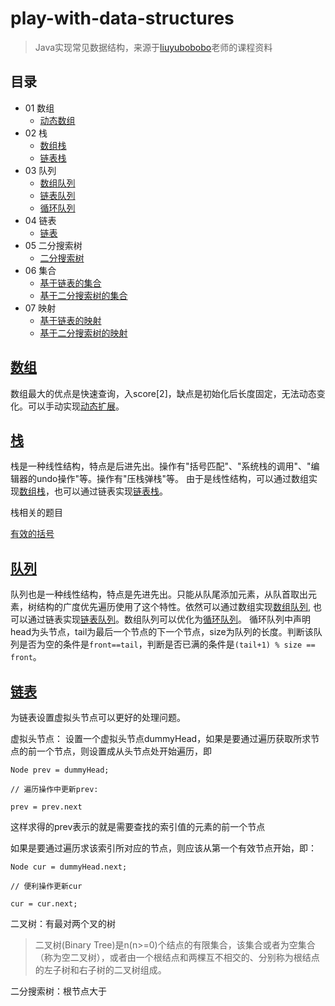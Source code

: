 # play-with-data-structures

>Java实现常见数据结构，来源于[liuyubobobo](https://github.com/liuyubobobo/Play-with-Data-Structures)老师的课程资料

## 目录

- 01 数组
    - [动态数组](https://github.com/mohong/play-with-data-structures/blob/master/01_Array/src/Array.java)
- 02 栈
    - [数组栈](https://github.com/mohong/play-with-data-structures/blob/master/02_Stack/src/ArrayStack.java)
    - [链表栈](https://github.com/mohong/play-with-data-structures/blob/master/02_Stack/src/LinkedListStack.java)
- 03 队列
    - [数组队列](https://github.com/mohong/play-with-data-structures/blob/master/03_Queue/src/ArrayQueue.java)
    - [链表队列](https://github.com/mohong/play-with-data-structures/blob/master/03_Queue/src/LinkedListQueue.java)
    - [循环队列](https://github.com/mohong/play-with-data-structures/blob/master/03_Queue/src/LoopQueue.java)
- 04 链表
    - [链表](https://github.com/mohong/play-with-data-structures/blob/master/04_LinkedList/src/LinkedList.java)
- 05 二分搜索树
    - [二分搜索树](https://github.com/mohong/play-with-data-structures/blob/master/05_BST/src/BST.java)
- 06 集合
    - [基于链表的集合](https://github.com/mohong/play-with-data-structures/blob/master/06_Set/src/LinkedListSet.java)
    - [基于二分搜索树的集合](https://github.com/mohong/play-with-data-structures/blob/master/06_Set/src/BSTSet.java)
- 07 映射
    - [基于链表的映射](https://github.com/mohong/play-with-data-structures/blob/master/07_Map/src/LinkedListMap.java)
    - [基于二分搜索树的映射](https://github.com/mohong/play-with-data-structures/blob/master/07_Map/src/BSTMap.java)



## [数组](https://github.com/mohong/play-with-data-structures/blob/master/01_Array/src/Array.java)

数组最大的优点是快速查询，入score[2]，缺点是初始化后长度固定，无法动态变化。可以手动实现[动态扩展](https://github.com/mohong/play-with-data-structures/blob/master/01_Array/src/Array.java#L193)。

## [栈](https://github.com/mohong/play-with-data-structures/blob/master/02_Stack/src/Stack.java)

栈是一种线性结构，特点是后进先出。操作有"括号匹配"、"系统栈的调用"、"编辑器的undo操作"等。操作有"压栈弹栈"等。
由于是线性结构，可以通过数组实现[数组栈](https://github.com/mohong/play-with-data-structures/blob/master/02_Stack/src/ArrayStack.java)，也可以通过链表实现[链表栈](https://github.com/mohong/play-with-data-structures/blob/master/02_Stack/src/LinkedListStack.java)。

栈相关的题目

[有效的括号](https://github.com/mohong/leetcode-problems/tree/master/0020-Valid%20Parentheses/src)


## [队列](https://github.com/mohong/play-with-data-structures/blob/master/03_Queue/src/Queue.java)

队列也是一种线性结构，特点是先进先出。只能从队尾添加元素，从队首取出元素，树结构的广度优先遍历使用了这个特性。依然可以通过数组实现[数组队列](https://github.com/mohong/play-with-data-structures/blob/master/03_Queue/src/ArrayQueue.java), 也可以通过链表实现[链表队列](https://github.com/mohong/play-with-data-structures/blob/master/03_Queue/src/LinkedListQueue.java)。数组队列可以优化为[循环队列](https://github.com/mohong/play-with-data-structures/blob/master/03_Queue/src/LoopQueue.java)。
循环队列中声明head为头节点，tail为最后一个节点的下一个节点，size为队列的长度。判断该队列是否为空的条件是`front==tail`，判断是否已满的条件是`(tail+1) % size == front`。

## [链表](https://github.com/mohong/play-with-data-structures/blob/master/04_LinkedList/src/LinkedList.java)

为链表设置虚拟头节点可以更好的处理问题。

虚拟头节点：
设置一个虚拟头节点dummyHead，如果是要通过遍历获取所求节点的前一个节点，则设置成从头节点处开始遍历，即

```
Node prev = dummyHead;

// 遍历操作中更新prev: 

prev = prev.next

```

这样求得的prev表示的就是需要查找的索引值的元素的前一个节点

如果是要通过遍历求该索引所对应的节点，则应该从第一个有效节点开始，即：

```
Node cur = dummyHead.next;

// 便利操作更新cur

cur = cur.next;
```


二叉树：有最对两个叉的树

> 二叉树(Binary Tree)是n(n>=0)个结点的有限集合，该集合或者为空集合（称为空二叉树），或者由一个根结点和两棵互不相交的、分别称为根结点的左子树和右子树的二叉树组成。

二分搜索树：根节点大于
